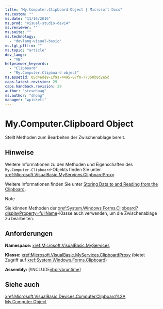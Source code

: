 ```yaml
---
title: "My.Computer.Clipboard Object | Microsoft Docs"
ms.custom: ""
ms.date: "11/16/2016"
ms.prod: "visual-studio-dev14"
ms.reviewer: ""
ms.suite: ""
ms.technology: 
  - "devlang-visual-basic"
ms.tgt_pltfrm: ""
ms.topic: "article"
dev_langs: 
  - "VB"
helpviewer_keywords: 
  - "Clipboard"
  - "My.Computer.Clipboard object"
ms.assetid: 05d4ede9-1f9a-4495-87f0-77350b8d2e5d
caps.latest.revision: 29
caps.handback.revision: 29
author: "stevehoag"
ms.author: "shoag"
manager: "wpickett"
---
```

# My.Computer.Clipboard Object
Stellt Methoden zum Bearbeiten der Zwischenablage bereit.  
  
## Hinweise  
 Weitere Informationen zu den Methoden und Eigenschaften des `My.Computer.Clipboard`\-Objekts finden Sie unter <xref:Microsoft.VisualBasic.MyServices.ClipboardProxy>.  
  
 Weitere Informationen finden Sie unter [Storing Data to and Reading from the Clipboard](../../../visual-basic/developing-apps/programming/computer-resources/storing-data-to-and-reading-from-the-clipboard.md).  
  
> [!NOTE]
>  Sie können Methoden der <xref:System.Windows.Forms.Clipboard?displayProperty=fullName>\-Klasse auch verwenden, um die Zwischenablage zu bearbeiten.  
  
## Anforderungen  
 **Namespace:** <xref:Microsoft.VisualBasic.MyServices>  
  
 **Klasse:** <xref:Microsoft.VisualBasic.MyServices.ClipboardProxy> \(bietet Zugriff auf <xref:System.Windows.Forms.Clipboard>\)  
  
 **Assembly:** [!INCLUDE[vbprvbruntime](../../../visual-basic/language-reference/objects/includes/vbprvbruntime_md.md)]  
  
## Siehe auch  
 <xref:Microsoft.VisualBasic.Devices.Computer.Clipboard%2A>   
 [My.Computer Object](../../../visual-basic/language-reference/objects/my-computer-object.md)